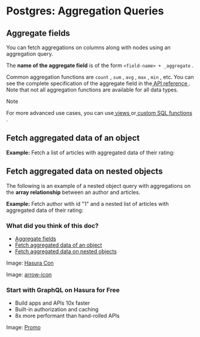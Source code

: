 # Postgres: Aggregation Queries

## Aggregate fields​

You can fetch aggregations on columns along with nodes using an aggregation query.

The **name of the aggregate field** is of the form `<field-name> + _aggregate` .

Common aggregation functions are `count` , `sum` , `avg` , `max` , `min` , etc. You
can see the complete specification of the aggregate field in the[ API
reference ](https://hasura.io/docs/latest/api-reference/graphql-api/query/#aggregateobject). Note that not
all aggregation functions are available for all data types.

Note

For more advanced use cases, you can use[ views ](https://hasura.io/docs/latest/schema/postgres/views/)or[ custom SQL functions ](https://hasura.io/docs/latest/schema/postgres/custom-functions/).

## Fetch aggregated data of an object​

 **Example:** Fetch a list of articles with aggregated data of their rating:

## Fetch aggregated data on nested objects​

The following is an example of a nested object query with aggregations on the **array relationship** between an author
and articles.

 **Example:** Fetch author with id "1" and a nested list of articles with aggregated data of their rating:

### What did you think of this doc?

- [ Aggregate fields ](https://hasura.io/docs/latest/queries/postgres/aggregation-queries/#aggregate-fields)
- [ Fetch aggregated data of an object ](https://hasura.io/docs/latest/queries/postgres/aggregation-queries/#fetch-aggregated-data-of-an-object)
- [ Fetch aggregated data on nested objects ](https://hasura.io/docs/latest/queries/postgres/aggregation-queries/#pg-nested-aggregate)


Image: [ Hasura Con ](https://res.cloudinary.com/dh8fp23nd/image/upload/v1686154570/hasura-con-2023/has-con-light-date_r2a2ud.png)

Image: [ arrow-icon ](https://res.cloudinary.com/dh8fp23nd/image/upload/v1683723549/main-web/chevron-right_ldbi7d.png)

### Start with GraphQL on Hasura for Free

- Build apps and APIs 10x faster
- Built-in authorization and caching
- 8x more performant than hand-rolled APIs


Image: [ Promo ](https://hasura.io/docs/assets/images/hasura-free-ff60e409244e0ea12b5a3045d1a9096b.png)